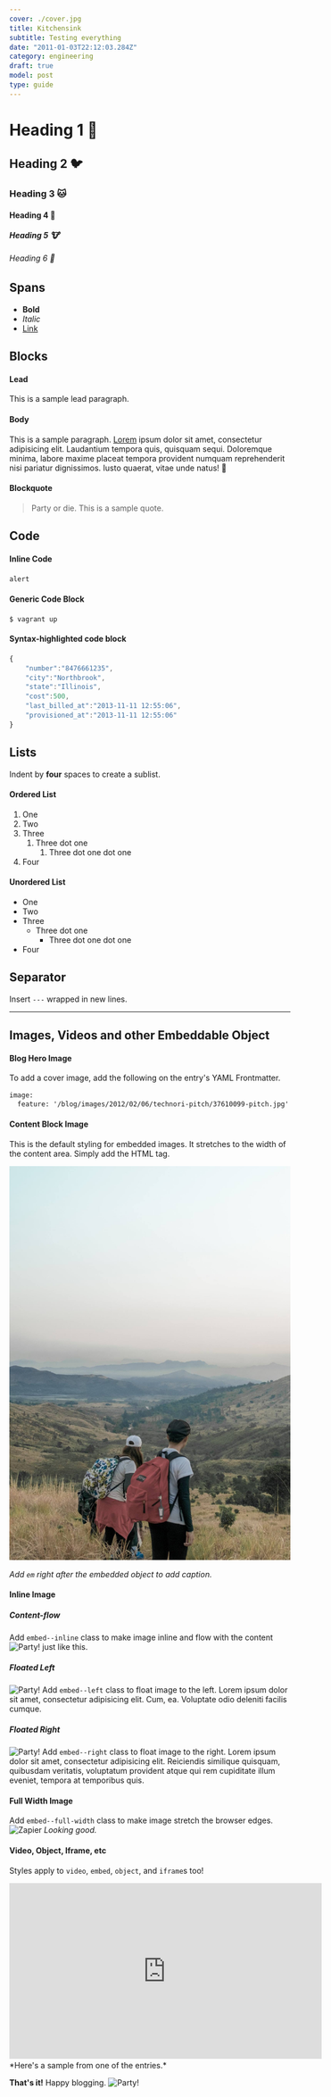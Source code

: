 ```yaml
---
cover: ./cover.jpg
title: Kitchensink
subtitle: Testing everything
date: "2011-01-03T22:12:03.284Z"
category: engineering
draft: true
model: post
type: guide
---
```


# Heading 1 🐙
## Heading 2 🐦
### Heading 3 🐱
#### Heading 4 🐷
##### Heading 5 🐮
###### Heading 6 🤖

## Spans
 - **Bold**
 - _Italic_
 - [Link](#)

## Blocks

#### Lead
<p class="p--lead">
  This is a sample lead paragraph.
</p>

#### Body
This is a sample paragraph. [Lorem](#) ipsum dolor sit amet, consectetur adipisicing elit. Laudantium tempora quis, quisquam sequi. Doloremque minima, labore maxime placeat tempora provident numquam reprehenderit nisi pariatur dignissimos. Iusto quaerat, vitae unde natus! 🙈

#### Blockquote
> Party or die. This is a sample quote.

## Code

#### Inline Code
`alert`

#### Generic Code Block
```
$ vagrant up
```

#### Syntax-highlighted code block
```js
{
    "number":"8476661235",
    "city":"Northbrook",
    "state":"Illinois",
    "cost":500,
    "last_billed_at":"2013-11-11 12:55:06",
    "provisioned_at":"2013-11-11 12:55:06"
}
```

## Lists
Indent by **four** spaces to create a sublist.

#### Ordered List
1. One
2. Two
3. Three
    1. Three dot one
        1. Three dot one dot one
4. Four

#### Unordered List
- One
- Two
- Three
    - Three dot one
        - Three dot one dot one
- Four

## Separator
Insert `---` wrapped in new lines.

---

## Images, Videos and other Embeddable Object
#### Blog Hero Image
To add a cover image, add the following on the entry's YAML Frontmatter.
```
image:
  feature: '/blog/images/2012/02/06/technori-pitch/37610099-pitch.jpg'
```

#### Content Block Image
This is the default styling for embedded images. It stretches to the width of the content area. Simply add the HTML tag.

<img src="./cover.jpg" alt="Pitch" />

*Add `em` right after the embedded object to add caption.*

#### Inline Image
##### Content-flow
Add `embed--inline` class to make image inline and flow with the content <img class="embed--inline" src="http://cultofthepartyparrot.com/parrots/middleparrot.gif" alt="Party!" /> just like this.

##### Floated Left
<img class="embed--left" src="http://cultofthepartyparrot.com/parrots/parrot.gif" alt="Party!" /> Add `embed--left` class to float image to the left. Lorem ipsum dolor sit amet, consectetur adipisicing elit. Cum, ea. Voluptate odio deleniti facilis cumque.

##### Floated Right
<img class="embed--right" src="http://cultofthepartyparrot.com/parrots/rightparrot.gif" alt="Party!" /> Add `embed--right` class to float image to the right. Lorem ipsum dolor sit amet, consectetur adipisicing elit. Reiciendis similique quisquam, quibusdam veritatis, voluptatum provident atque qui rem cupiditate illum eveniet, tempora at temporibus quis.

#### Full Width Image
Add `embed--full-width` class to make image stretch the browser edges.
<img class="embed--full-width" src="/blog/images/2014/zapier.png" alt="Zapier" />
*Looking good.*

#### Video, Object, Iframe, etc
Styles apply to `video`, `embed`, `object`, and `iframe`s too!
<iframe width="560" height="315" src="https://www.youtube.com/embed/_xzGCRYksnU" frameborder="0" gesture="media" allow="encrypted-media" allowfullscreen></iframe>
*Here's a sample from one of the entries.*

**That's it!** Happy blogging. <img class="embed--inline" src="http://cultofthepartyparrot.com/parrots/partyparrot.gif" alt="Party!" />
